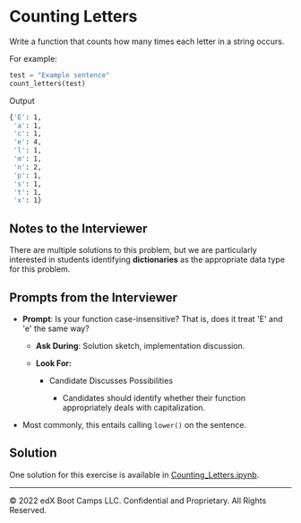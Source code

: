 # Counting Letters

Write a function that counts how many times each letter in a string occurs.

For example:

```python
test = "Example sentence"
count_letters(test)
```

Output

```sh
{'E': 1,
 'a': 1,
 'c': 1,
 'e': 4,
 'l': 1,
 'm': 1,
 'n': 2,
 'p': 1,
 's': 1,
 't': 1,
 'x': 1}
```

## Notes to the Interviewer

There are multiple solutions to this problem, but we are particularly interested in students identifying **dictionaries** as the appropriate data type for this problem.

## Prompts from the Interviewer

* **Prompt**: Is your function case-insensitive? That is, does it treat 'E' and 'e' the same way?

  * **Ask During**: Solution sketch, implementation discussion.

  * **Look For:**

    * Candidate Discusses Possibilities

      * Candidates should identify whether their function appropriately deals with capitalization.

* Most commonly, this entails calling `lower()` on the sentence.

## Solution

One solution for this exercise is available in [Counting_Letters.ipynb](Solved/Counting_Letters.ipynb).

---

© 2022 edX Boot Camps LLC. Confidential and Proprietary. All Rights Reserved.
